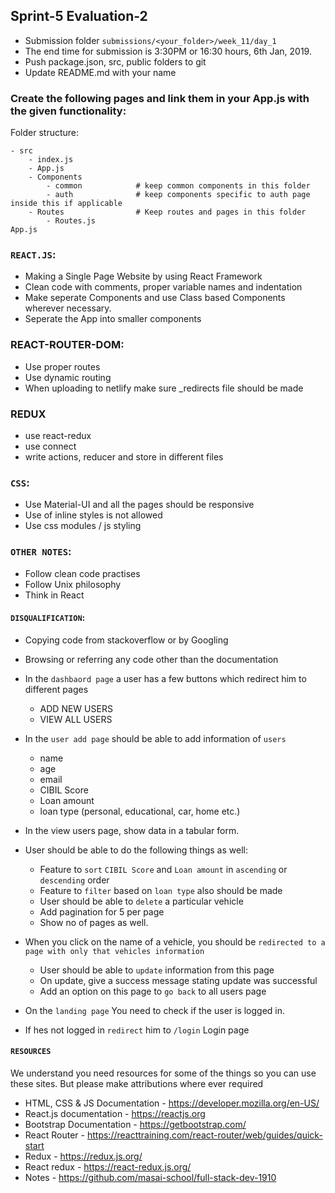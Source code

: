 ## Sprint-5 Evaluation-2

- Submission folder `submissions/<your_folder>/week_11/day_1`
- The end time for submission is 3:30PM or 16:30 hours, 6th Jan, 2019.
- Push package.json, src, public folders to git 
- Update README.md with your name

###  Create the following pages and link them in your App.js with the given functionality:

Folder structure:
```
- src
    - index.js
    - App.js
    - Components
        - common            # keep common components in this folder
        - auth              # keep components specific to auth page inside this if applicable
    - Routes                # Keep routes and pages in this folder
        - Routes.js
App.js
```

### `REACT.JS`:
- Making a Single Page Website by using React Framework
- Clean code with comments, proper variable names and indentation
- Make seperate Components and use Class based Components wherever necessary. 
- Seperate the App into smaller components

### REACT-ROUTER-DOM:
- Use proper routes
- Use dynamic routing 
- When uploading to netlify make sure _redirects file should be made

### REDUX
- use react-redux
- use connect
- write actions, reducer and store in different files

### `CSS`:
- Use Material-UI and all the pages should be responsive
- Use of inline styles is not allowed
- Use css modules / js styling

### `OTHER NOTES`:
- Follow clean code practises
- Follow Unix philosophy
- Think in React

#### `DISQUALIFICATION`:

- Copying code from stackoverflow or by Googling
- Browsing or referring any code other than the documentation



- In the `dashbaord page` a user has a few buttons which redirect him to different pages
    - ADD NEW USERS
    - VIEW ALL USERS
- In the `user add page` should be able to add information of `users`
    - name
    - age
    - email 
    - CIBIL Score
    - Loan amount
    - loan type (personal, educational, car, home etc.)
- In the view users page, show data in a tabular form.
- User should be able to do the following things as well:
    - Feature to `sort` `CIBIL Score` and `Loan amount` in `ascending` or `descending` order
    - Feature to `filter` based on `loan type` also should be made
    - User should be able to `delete` a particular vehicle
    - Add pagination for 5 per page
    - Show no of pages as well. 
- When you click on the name of a vehicle, you should be `redirected to a page with only that vehicles information`
    - User should be able to `update` information from this page
    - On update, give a success message stating update was successful
    - Add an option on this page to `go back` to all users page
- On the `landing page` You need to check if the user is logged in.
- If hes not logged in `redirect` him to `/login` Login page


#### `RESOURCES`

We understand you need resources for some of the things so you can use these sites. But please make attributions where ever required

- HTML, CSS & JS Documentation - <https://developer.mozilla.org/en-US/>
- React.js documentation - <https://reactjs.org>
- Bootstrap Documentation - https://getbootstrap.com/
- React Router - https://reacttraining.com/react-router/web/guides/quick-start
- Redux - https://redux.js.org/
- React redux - https://react-redux.js.org/
- Notes - https://github.com/masai-school/full-stack-dev-1910
